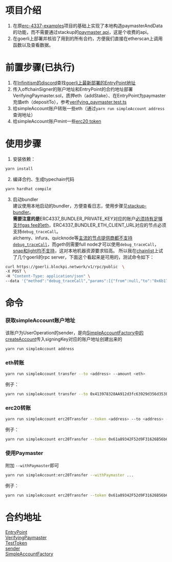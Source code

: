 # 项目介绍

1. 在原[erc-4337-examples](https://github.com/stackup-wallet/erc-4337-examples)项目的基础上实现了本地构造paymasterAndData的功能，而不需要通过stackup的[paymaster api](https://docs.stackup.sh/docs/api/paymaster/introduction#stackup-paymaster-api)，这是个收费的api。
2. 在goerli上部署并核验了用到的所有合约，方便我们直接在etherscan上调用函数以及查看数据。

# 前置步骤(已执行)
1. 在[Infinitism的discord](https://discord.com/invite/fbDyENb6Y9)查找[goerli上最新部署的EntryPoint地址](https://discord.com/channels/892780451570270219/892780453940056066/1061786895161491456)
2. 传入offchainSigner的账户地址和EntryPoint的合约地址部署VerifyingPaymaster.sol，质押eth（addStake）、在EntryPoint为paymaster充值eth（depositTo），参考[verifying_paymaster.test.ts](https://github.com/eth-infinitism/account-abstraction/blob/develop/test/verifying_paymaster.test.ts)
3. 给simpleAccount账户转账一些eth（通过`yarn run simpleAccount address`查询地址）
4. 给simpleAccount账户mint一些[erc20 token](https://goerli.etherscan.io/token/0x61a89342f52d9f31626b56b64a83579e5c368f4c)

# 使用步骤

1. 安装依赖：
```bash
yarn install
```

2. 编译合约、生成typechain代码
```bash
yarn hardhat compile
```

3. 启动bundler  
建议使用本地启动的bundler，方便查看日志，使用步骤见[stackup-bundler](https://github.com/stackup-wallet/stackup-bundler)。  
**需要注意的是**ERC4337_BUNDLER_PRIVATE_KEY对应的账户[必须持有足够支付gas fee的eth](https://discord.com/channels/874596133148696576/942772249662996520/1049685662305091584)，ERC4337_BUNDLER_ETH_CLIENT_URL对应的节点必须支持`debug_traceCall`。  
alchemy、infura、quicknode等[主流的节点提供商都不支持`debug_traceCall`](https://discord.com/channels/874596133148696576/942772249662996520/1066236623949418657)，而geth则需要full node才可以使用`debug_traceCall`，[snap和light均不支持](https://miaoguoge.xyz/geth-snap-rpc/)，这对本地机器资源要求较高。
所以我在[chainlist](https://chainlist.org/chain/5)上试了几个goerli的rpc server，下面这个看起来是可用的，测试命令如下：
```bash
curl https://goerli.blockpi.network/v1/rpc/public  \
-X POST \
-H "Content-Type: application/json" \
--data '{"method":"debug_traceCall","params":[{"from":null,"to":"0x6b175474e89094c44da98b954eedeac495271d0f","data":"0x70a082310000000000000000000000006E0d01A76C3Cf4288372a29124A26D4353EE51BE"}, "latest"],"id":1,"jsonrpc":"2.0"}'
```

# 命令
### 获取simpleAccount账户地址
该账户为UserOperation的sender，是向[SimpleAccountFactory中的createAccount](https://goerli.etherscan.io/address/0xd9743aBf3031BD1B0b9B64a53307468677b4051B#writeContract)传入signingKey对应的账户地址创建出来的
```bash
yarn run simpleAccount address
```

### eth转账

```bash
yarn run simpleAccount transfer --to <address> --amount <eth>
```
例子：
```bash
yarn run simpleAccount transfer --to 0x413978328AA912d3fc63929d356d353F6e854Ee1 --amount 0.001
```

### erc20转账
```bash
yarn run simpleAccount erc20Transfer --token <address> --to <address> --amount <decimal>
```
例子：
```bash
yarn run simpleAccount erc20Transfer --token 0x61a89342F52d9F31626B56b64A83579E5c368f4c --to 0x413978328AA912d3fc63929d356d353F6e854Ee1 --amount 0.1
```
### 使用Paymaster

附加 `--withPaymaster`即可

```bash
yarn run simpleAccount:erc20Transfer --withPaymaster ...
```
例子：
```bash
yarn run simpleAccount erc20Transfer --token 0x61a89342F52d9F31626B56b64A83579E5c368f4c --to 0x413978328AA912d3fc63929d356d353F6e854Ee1 --amount 0.1 --withPaymaster
```

# 合约地址

[EntryPoint](https://goerli.etherscan.io/address/0x0F46c65C17AA6b4102046935F33301f0510B163A)  
[VerifyingPaymaster](https://goerli.etherscan.io/address/0xE0165B20422B0dC3802085D34013bA0E2a83f640)  
[TestToken](https://goerli.etherscan.io/token/0x61a89342f52d9f31626b56b64a83579e5c368f4c)  
[sender](https://goerli.etherscan.io/address/0x4Ed6e8753EE82D10952f4D720b30E8d2BCA09565)  
[SimpleAccountFactory](https://goerli.etherscan.io/address/0xd9743aBf3031BD1B0b9B64a53307468677b4051B)
